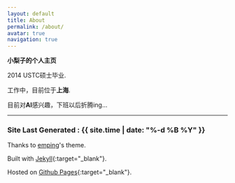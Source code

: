 ```yaml
---
layout: default
title: About
permalink: /about/
avatar: true
navigation: true
---
```


**小梨子的个人主页**

2014 USTC硕士毕业.    

  

工作中，目前位于**上海**.  

  

目前对**AI**感兴趣，下班以后折腾ing...  

---

### Site Last Generated : {{ site.time | date: "%-d %B %Y"  }}

Thanks to [emping](https://github.com/rmsubekti/emping)'s theme.

Built with [Jekyll](http://jekyllrb.com/){:target="_blank"}. 

Hosted on [Github Pages](https://pages.github.com/){:target="_blank"}.
